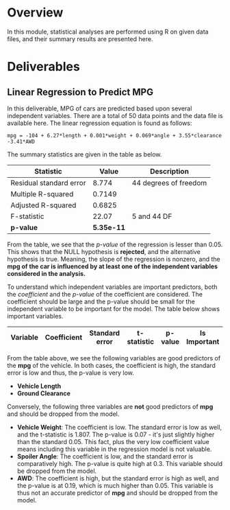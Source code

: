 # Overview

In this module, statistical analyses are performed using R on given data files, and their summary results are presented here.

# Deliverables

## Linear Regression to Predict MPG

In this deliverable, MPG of cars are predicted based upon several independent variables. There are a total of 50 data points and the data file is available here. The linear regression equation is found as follows:

```
mpg = -104 + 6.27*length + 0.001*weight + 0.069*angle + 3.55*clearance -3.41*AWD

```

The summary statistics are given in the table as below.

| Statistic | Value | Description |
| --------- | ----- | ----------- |
| Residual standard error | 8.774 | 44 degrees of freedom |
| Multiple R-squared | 0.7149 | |
| Adjusted R-squared | 0.6825 | |
| F-statistic | 22.07 | 5 and 44 DF |
| **p-value** | **5.35e-11** | |

From the table, we see that the *p-value* of the regression is lesser than 0.05. This shows that the NULL hypothesis is **rejected**, and the alternative hypothesis is true. Meaning, the slope of the regression is nonzero, and the **mpg of the car is influenced by at least one of the independent variables considered in the analysis.**

To understand which independent variables are important predictors, both the *coefficient* and the *p-value* of the coefficient are considered. The coefficient should be large and the p-value should be small for the independent variable to be important for the model. The table below shows important variables.

| Variable | Coefficient | Standard error | t-statistic | p-value  | Is Important | 
| -------- | ----------- | -------------- | ----------- | ------------------ | ------------ |


From the table above, we see the following variables are good predictors of the **mpg** of the vehicle. In both cases, the coefficient is high, the standard error is low and thus, the p-value is very low.
* **Vehicle Length**
* **Ground Clearance**

Conversely, the following three variables are **not** good predictors of **mpg** and should be dropped from the model.
* **Vehicle Weight**: The coefficient is low. The standard error is low as well, and the t-statistic is 1.807. The p-value is 0.07 - it's just slightly higher than the standard 0.05. This fact, plus the very low coefficient value means including this variable in the regression model is not valuable.
* **Spoiler Angle**: The coefficient is low, and the standard error is comparatively high. The p-value is quite high at 0.3. This variable should be dropped from the model.
* **AWD**: The coefficient is high, but the standard error is high as well, and the p-value is at 0.19, which is much higher than 0.05. This variable is thus not an accurate predictor of **mpg** and should be dropped from the model.



